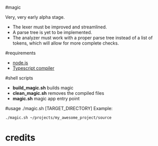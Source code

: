 #magic

Very, very early alpha stage.
* The lexer must be improved and streamlined.
* A parse tree is yet to be implemented.
* The analyzer must work with a proper parse tree instead of a list of tokens, which will allow for more complete checks.

#requirements
* [node.js](http://nodejs.org/)
* [Typescript compiler](http://www.typescriptlang.org/)

#shell scripts
* __build_magic.sh__ builds magic
* __clean_magic.sh__ removes the compiled files
* __magic.sh__ magic app entry point

#usage
./magic.sh [TARGET_DIRECTORY]
Example:
```
./magic.sh ~/projects/my_awesome_project/source
```

# credits
